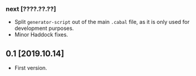 ### next [????.??.??]
* Split `generator-script` out of the main `.cabal` file, as it is only used
  for development purposes.
* Minor Haddock fixes.

## 0.1 [2019.10.14]
* First version.
